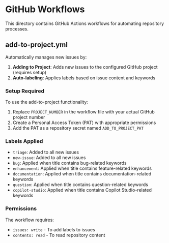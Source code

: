 # GitHub Workflows

This directory contains GitHub Actions workflows for automating repository processes.

## add-to-project.yml

Automatically manages new issues by:

1. **Adding to Project**: Adds new issues to the configured GitHub project (requires setup)
2. **Auto-labeling**: Applies labels based on issue content and keywords

### Setup Required

To use the add-to-project functionality:

1. Replace `PROJECT_NUMBER` in the workflow file with your actual GitHub project number
2. Create a Personal Access Token (PAT) with appropriate permissions
3. Add the PAT as a repository secret named `ADD_TO_PROJECT_PAT`

### Labels Applied

- `triage`: Added to all new issues
- `new-issue`: Added to all new issues
- `bug`: Applied when title contains bug-related keywords
- `enhancement`: Applied when title contains feature-related keywords
- `documentation`: Applied when title contains documentation-related keywords
- `question`: Applied when title contains question-related keywords
- `copilot-studio`: Applied when title contains Copilot Studio-related keywords

### Permissions

The workflow requires:
- `issues: write` - To add labels to issues
- `contents: read` - To read repository content